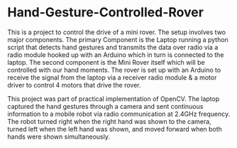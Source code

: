 # Hand-Gesture-Controlled-Rover
This is a project to control the drive of a mini rover. The setup involves two major components. The primary Component is the Laptop running a python script that detects hand gestures and transmits the data over radio via a radio module hooked up with an Arduino which in turn is connected to the laptop. The second component is the Mini Rover itself which will be controlled with our hand moments. The rover is set up with an Arduino to receive the signal from the laptop via a receiver radio module & a motor driver to control 4 motors that drive the rover. 

This project was part of practical implementation of OpenCV. The laptop captured the hand gestures through a camera and sent continuous information to a mobile robot via radio communication at 2.4GHz frequency. The robot turned right when the right hand was shown to the camera, turned left when the left hand was shown, and moved forward when both hands were shown simultaneously. 
